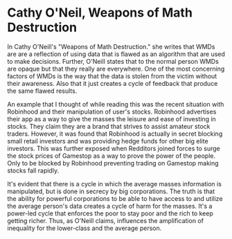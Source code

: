 <h1>Cathy O'Neil, Weapons of Math Destruction</h1>

<p>In Cathy O'Neill's "Weapons of Math Destruction." she writes that WMDs are are a reflection of using data that is flawed as an algorithm that are used to make decisions. Further, O'Neill states that to the normal person WMDs are opaque but that they really are everywhere. One of the most concerning factors of WMDs is the way that the data is stolen from the victim without their awareness. Also that it just creates a cycle of feedback that produce the same flawed results.</p>

<p>An example that I thought of while reading this was the recent situation with Robinhood and their manipulation of user's stocks. Robinhood advertises their app as a way to give the masses the leisure and ease of investing in stocks. They claim they are a brand that strives to assist amateur stock traders. However, it was found that Robinhood is actually in secret blocking small retail investors and was providing hedge funds for other big elite investors. This was further exposed when Redditors joined forces to surge the stock prices of Gamestop as a way to prove the power of the people. Only to be blocked by Robinhood preventing trading on Gamestop making stocks fall rapidly.</p>

<p>It's evident that there is a cycle in which the average masses information is manipulated, but is done in secrecy by big corporations. The truth is that the ability for powerful corporations to be able to have access to and utilize the average person's data creates a cycle of harm for the masses. It's a power-led cycle that enforces the poor to stay poor and the rich to keep getting richer. Thus, as O'Neill claims, influences the amplification of inequality for the lower-class and the average person.</p>
